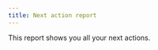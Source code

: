 ```yaml
---
title: Next action report
---
```


This report shows you all your next actions.


<asciinema-player
  src="/casts/next.cast"
  autoplay="true"
  preloop="true"
  loop="true">
  </asciinema-player>
